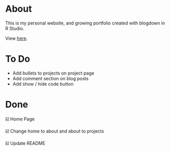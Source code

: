 # About
This is my personal website, and growing portfolio created with blogdown in R Studio.   

View [here](https://rbolt.netlify.app/). 

# To Do 
* Add bullets to projects on project page
* Add comment section on blog posts
* Add show / hide code button

# Done
☑️ Home Page 

☑️ Change home to about and about to projects  

☑️ Update README
